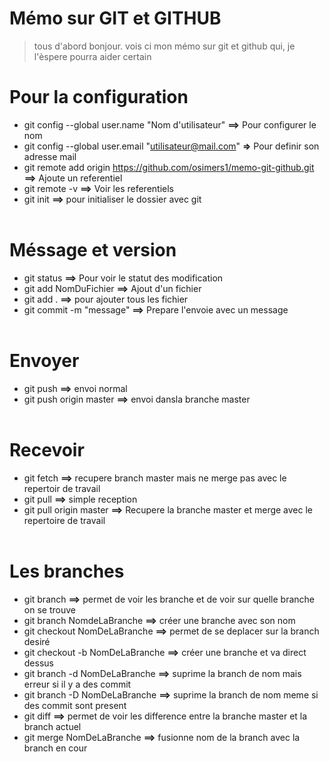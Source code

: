 Mémo sur GIT et GITHUB
======================
>tous d'abord bonjour.  vois ci mon mémo sur git et github qui, je l'èspere pourra aider certain <br/>

Pour la configuration
=====================

* git config --global user.name "Nom d'utilisateur" **==>** Pour configurer le nom 
* git config --global user.email "utilisateur@mail.com" **=>** Pour definir son adresse mail 
* git remote add origin https://github.com/osimers1/memo-git-github.git **==>** Ajoute un referentiel <br/>
* git remote -v **==>** Voir les referentiels <br/>
* git init **==>** pour initialiser le dossier avec git <br/><br/>

Méssage et version
==================

* git status **==>** Pour voir le statut des modification
* git add NomDuFichier **==>** Ajout d'un fichier <br/>
* git add . **==>** pour ajouter tous les fichier <br/>
* git commit -m "message" **==>** Prepare l'envoie avec un message<br/><br/>

Envoyer
======

* git push **==>** envoi normal <br/>
* git push origin master **==>** envoi dansla branche master <br/><br/>

Recevoir
========

* git fetch **==>** recupere branch master mais ne merge pas avec le repertoir de travail<br/>
* git pull <remote> <branch> **==>** simple reception<br/>
* git pull origin master **==>** Recupere la branche master et merge avec le repertoire de travail<br/><br/>

Les branches
============

* git branch **==>** permet de voir les branche et de voir sur quelle branche on se trouve
* git branch NomdeLaBranche **==>** créer une branche avec son nom
* git checkout NomDeLaBranche **==>** permet de se deplacer sur la  branch desiré
* git checkout -b NomDeLaBranche **==>** créer une branche et va direct dessus
* git branch -d NomDeLaBranche **==>** suprime la branch de nom mais erreur si il y a des commit
* git branch -D NomDeLaBranche **==>** suprime la branch de nom meme si des commit sont present
* git diff **==>** permet de voir les difference entre la branche master et la branch actuel
* git merge NomDeLaBranche **==>** fusionne nom de la branch avec la branch en cour
